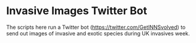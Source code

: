 # Invasive Images Twitter Bot

The scripts here run a Twitter bot (https://twitter.com/GetINNSvolved) to send out images of invasive and exotic species during UK invasives week.
